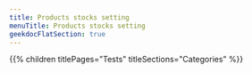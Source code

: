 ```yaml
---
title: Products stocks setting
menuTitle: Products stocks setting 
geekdocFlatSection: true
---
```


{{% children titlePages="Tests" titleSections="Categories" %}}